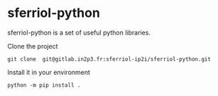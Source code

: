 # sferriol-python

sferriol-python is a set of useful python libraries.

Clone the project

	git clone  git@gitlab.in2p3.fr:sferriol-ip2i/sferriol-python.git
	
Install it in your environment

	python -m pip install .


